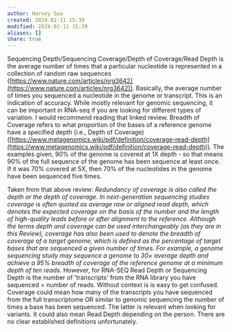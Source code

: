 ```yaml
---
author: Harvey Guo
created: 2024-02-11 15:39
modified: 2024-02-11 15:39
aliases: []
share: true
---
```

Sequencing Depth/Sequencing Coverage/Depth of Coverage/Read Depth is the average number of times that a particular nucleotide is represented in a collection of random raw sequences ([https://www.nature.com/articles/nrg3642](https://www.nature.com/articles/nrg3642)). Basically, the average number of times you sequenced a nucleotide in the genome or transcript. This is an indication of accuracy. While mostly relevant for genomic sequencing, it can be important in RNA-seq if you are looking for different types of variation. I would recommend reading that linked review.
Breadth of Coverage refers to what proportion of the bases of a reference genome have a specified depth (i.e., Depth of Coverage)([https://www.metagenomics.wiki/pdf/definition/coverage-read-depth](https://www.metagenomics.wiki/pdf/definition/coverage-read-depth)). The examples given, 90% of the genome is covered at 1X depth - so that means 90% of the full sequence of the genome has been sequence at least once. If it was 70% covered at 5X, then 70% of the nucleotides in the genome have been sequenced five times.

Taken from that above review:
_Redundancy of coverage is also called the depth or the depth of coverage. In next-generation sequencing studies coverage is often quoted as average raw or aligned read depth, which denotes the expected coverage on the basis of the number and the length of high-quality leads before or after alignment to the reference. Although the terms depth and coverage can be used interchangeably (as they are in this Review), coverage has also been used to denote the breadth of coverage of a target genome, which is defined as the percentage of target bases that are sequenced a given number of times. For example, a genome sequencing study may sequence a genome to 30× average depth and achieve a 95% breadth of coverage of the reference genome at a minimum depth of ten reads._
However, for RNA-SEQ Read Depth or Sequencing Depth is the number of 'transcripts' from the RNA library you have sequenced = number of reads. Without context is is easy to get confused. Coverage could mean how many of the transcripts you have sequenced from the full transcriptome OR similar to genomic sequencing the number of times a base has been sequenced. The latter is relevant when looking for variants. It could also mean Read Depth depending on the person. There are no clear established definitions unfortunately.
